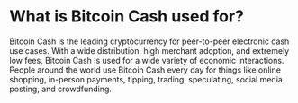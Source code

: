 # What is Bitcoin Cash used for?

Bitcoin Cash is the leading cryptocurrency for peer-to-peer electronic cash use cases. With a wide distribution, high merchant adoption, and extremely low fees, Bitcoin Cash is used for a wide variety of economic interactions. People around the world use Bitcoin Cash every day for things like online shopping, in-person payments, tipping, trading, speculating, social media posting, and crowdfunding.
